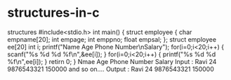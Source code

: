# structures-in-c
structures
#include<stdio.h>
int main()
{
   struct employee
   {
      char empname[20];
      int empage;
      int emppno;
      float empsal;
    };
    struct employee ee[20]
      int i;
      printf("Name Age Phone Number\nSalary");
      for(i=0;i<20;i++)
      {
         scanf("%s  %d  %d  %f\n",&ee[i]);
      }
      for(i=0;i<20;i++)
      {
         printf("%s  %d  %d  %f\n",ee[i]);
      }
      retirn 0;
}
Nmae Age Phone Number 
Salary
Input : Ravi 24 9876543321
        150000 and so on....
Output : Ravi 24 9876543321
         150000 
